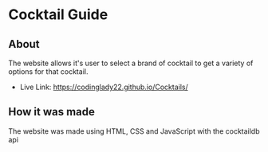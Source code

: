 # Cocktail Guide

## About
The website allows it's user to select a brand of cocktail to get a variety of options for that cocktail.

* Live Link: https://codinglady22.github.io/Cocktails/

## How it was made
The website was made using HTML, CSS and JavaScript with the cocktaildb api
